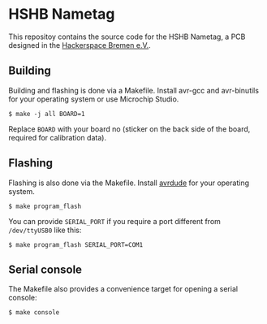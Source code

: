 # HSHB Nametag

This repositoy contains the source code for the HSHB Nametag, a PCB designed in the [Hackerspace Bremen e.V.](https://www.hackerspace-bremen.de).

## Building

Building and flashing is done via a Makefile. Install avr-gcc and avr-binutils for your operating system or use Microchip Studio.

```shell
$ make -j all BOARD=1
```

Replace `BOARD` with your board no (sticker on the back side of the board, required for calibration data).

## Flashing

Flashing is also done via the Makefile. Install [avrdude](https://github.com/avrdudes/avrdude/) for your operating system.

```shell
$ make program_flash
```

You can provide `SERIAL_PORT` if you require a port different from `/dev/ttyUSB0` like this:

```shell
$ make program_flash SERIAL_PORT=COM1
```

## Serial console

The Makefile also provides a convenience target for opening a serial console:

```shell
$ make console
```
